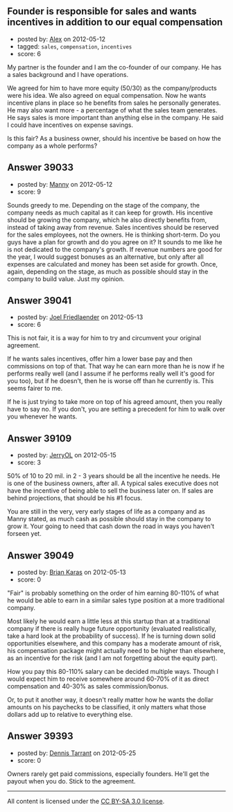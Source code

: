 ## Founder is responsible for sales and wants incentives in addition to our equal compensation

- posted by: [Alex](https://stackexchange.com/users/-1/17929-alex) on 2012-05-12
- tagged: `sales`, `compensation`, `incentives`
- score: 6

My partner is the founder and I am the co-founder of our company. He has a sales background and I have operations. 

We agreed for him to have more equity (50/30) as the company/products were his idea.  We also agreed on equal compensation. Now he wants incentive plans in place so he benefits from sales he personally generates. He may also want more - a percentage of what the sales team generates. He says sales is more important than anything else in the company. He said I could have incentives on expense savings. 

Is this fair? As a business owner, should his incentive be based on how the company as a whole performs?


## Answer 39033

- posted by: [Manny](https://stackexchange.com/users/-1/15015-manny) on 2012-05-12
- score: 9

Sounds greedy to me.  Depending on the stage of the company, the company needs as much capital as it can keep for growth.  His incentive should be growing the company, which he also directly benefits from, instead of taking away from revenue.  Sales incentives should be reserved for the sales employees, not the owners.  He is thinking short-term.  Do you guys have a plan for growth and do you agree on it?  It sounds to me  like he is not dedicated to the company's growth.  If revenue numbers are good for the year, I would suggest bonuses as an alternative, but only after all expenses are calculated and money has been set aside for growth.  Once, again, depending on the stage, as much as possible should stay in the company to build value.  Just my opinion.


## Answer 39041

- posted by: [Joel Friedlaender](https://stackexchange.com/users/-1/5543-joel-friedlaender) on 2012-05-13
- score: 6

This is not fair, it is a way for him to try and circumvent your original agreement.

If he wants sales incentives, offer him a lower base pay and then commissions on top of that.  That way he can earn more than he is now if he performs really well (and I assume if he performs really well it's good for you too), but if he doesn't, then he is worse off than he currently is.  This seems fairer to me.

If he is just trying to take more on top of his agreed amount, then you really have to say no.  If you don't, you are setting a precedent for him to walk over you whenever he wants.


## Answer 39109

- posted by: [JerryOL](https://stackexchange.com/users/-1/13039-jerryol) on 2012-05-15
- score: 3

50% of 10 to 20 mil. in 2 - 3 years should be all the incentive he needs.  He is one of the business owners, after all.  A typical sales executive does not have the incentive of being able to sell the business later on.
If sales are behind projections, that should be his #1 focus.

You are still in the very, very early stages of life as a company and as Manny stated, as much cash as possible should stay in the company to grow it.  Your going to need that cash down the road in ways you haven't forseen yet.



## Answer 39049

- posted by: [Brian Karas](https://stackexchange.com/users/-1/8465-brian-karas) on 2012-05-13
- score: 0

"Fair" is probably something on the order of him earning 80-110% of what he would be able to earn in a similar sales type position at a more traditional company.

Most likely he would earn a little less at this startup than at a traditional company if there is really huge future opportunity (evaluated realistically, take a hard look at the probability of success).  If he is turning down solid opportunities elsewhere, and this company has a moderate amount of risk, his compensation package might actually need to be higher than elsewhere, as an incentive for the risk (and I am not forgetting about the equity part).

How you pay this 80-110% salary can be decided multiple ways.  Though I would expect him to receive somewhere around 60-70% of it as direct compensation and 40-30% as sales commission/bonus.

Or, to put it another way, it doesn't really matter how he wants the dollar amounts on his paychecks to be classified, it only matters what those dollars add up to relative to everything else.
 


## Answer 39393

- posted by: [Dennis Tarrant](https://stackexchange.com/users/-1/18102-dennis-tarrant) on 2012-05-25
- score: 0

Owners rarely get paid commissions, especially founders.
He'll get the payout when you do.
Stick to the agreement.



---

All content is licensed under the [CC BY-SA 3.0 license](https://creativecommons.org/licenses/by-sa/3.0/).
